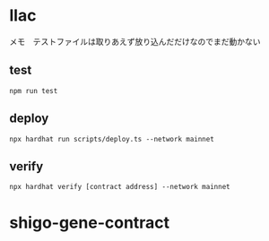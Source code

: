 # llac

メモ　テストファイルは取りあえず放り込んだだけなのでまだ動かない

## test

```shell
npm run test
```

## deploy

```shell
npx hardhat run scripts/deploy.ts --network mainnet
```

## verify

```shell
npx hardhat verify [contract address] --network mainnet
```
# shigo-gene-contract
